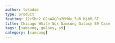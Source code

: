 ```yaml
---
author: tokodab
type: product
featimg: 12cSbe2_O2aAXQRu2BMWx_3uR_MjbM-SI
title: Chicago White Sox Samsung Galaxy S9 Case
tags: [samsung, galaxy, s9]
category: [samsung]
---
```

